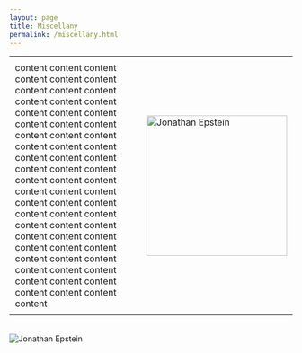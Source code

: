```yaml
---
layout: page
title: Miscellany
permalink: /miscellany.html
---
```


<table style="border: none;">
  <tr>
    <td style="width: 70%; border: none; padding: 10px;">content content content content content content content content content content content content content content content content content content content content content content content content content content content content content content content content content content content content content content content content content content content content content content content content content content content content content content content content content content content content content content content content </td>
    <td style="width: 30%; border: none; padding: 10px;"><img src="{{site.baseurl}}/assets/images/roksten2_square.jpg" alt="Jonathan Epstein" width="250"></td>
  </tr>
</table>


<br>

<img src="{{site.baseurl}}/assets/images/lookout1_banner.jpg" alt="Jonathan Epstein" width="">